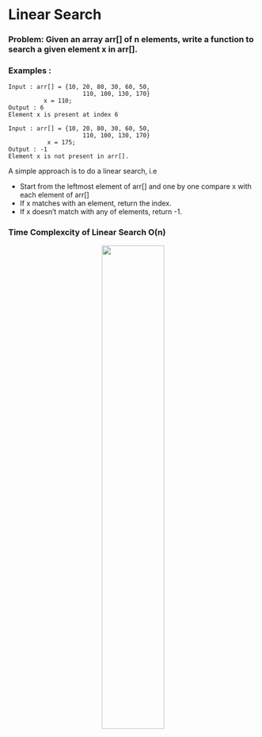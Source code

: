 # Linear Search
### Problem: Given an array arr[] of n elements, write a function to search a given element x in arr[].
### Examples :  
```
Input : arr[] = {10, 20, 80, 30, 60, 50, 
                     110, 100, 130, 170}
          x = 110;
Output : 6
Element x is present at index 6

Input : arr[] = {10, 20, 80, 30, 60, 50, 
                     110, 100, 130, 170}
           x = 175;
Output : -1
Element x is not present in arr[].
```

A simple approach is to do a linear search, i.e  
* Start from the leftmost element of arr[] and one by one compare x with each element of arr[]
* If x matches with an element, return the index.
* If x doesn’t match with any of elements, return -1.

### Time Complexcity of Linear Search O(n) 

<p align="center"> 
<a href="#"><img width="50%" height="auto" src="https://media.geeksforgeeks.org/wp-content/cdn-uploads/Linear-Search.png" height="175px"/></a>
</p>
